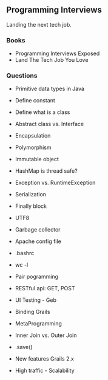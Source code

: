 ## Programming Interviews

Landing the next tech job.


### Books

- Programming Interviews Exposed
- Land The Tech Job You Love


### Questions

- Primitive data types in Java
- Define constant
- Define what is a class
- Abstract class vs. Interface
- Encapsulation
- Polymorphism
- Immutable object
- HashMap is thread safe?
- Exception vs. RuntimeException
- Serialization
- Finally block
- UTF8
- Garbage collector
- Apache config file
- .bashrc
- wc -l
- Pair pogramming
- RESTful api: GET, POST
- UI Testing - Geb

- Binding Grails

- MetaProgramming
- Inner Join vs. Outer Join

- .save()
- New features Grails 2.x
- High traffic - Scalability
